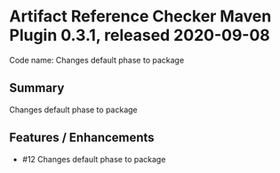 # Artifact Reference Checker Maven Plugin 0.3.1, released 2020-09-08

Code name: Changes default phase to package

## Summary

Changes default phase to package

## Features / Enhancements

* #12 Changes default phase to package